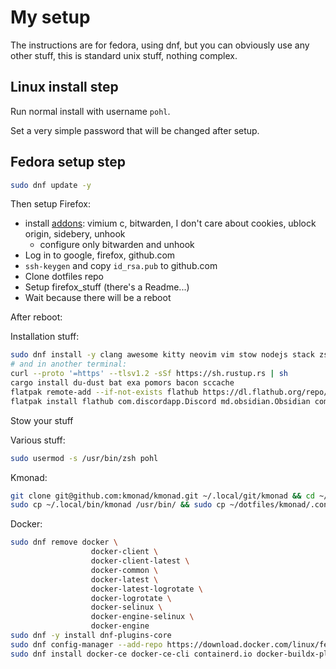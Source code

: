 # My setup

The instructions are for fedora, using dnf, but you can obviously use any other stuff, this is standard unix stuff, nothing complex.

## Linux install step

Run normal install with username `pohl`.

Set a very simple password that will be changed after setup.

## Fedora setup step

```bash
sudo dnf update -y
```

Then setup Firefox:
- install [addons](https://addons.mozilla.org): vimium c, bitwarden, I don't care about cookies, ublock origin, sidebery, unhook
    - configure only bitwarden and unhook
- Log in to google, firefox, github.com
- `ssh-keygen` and copy `id_rsa.pub` to github.com
- Clone dotfiles repo
- Setup firefox_stuff (there's a Readme...)
- Wait because there will be a reboot

After reboot:

Installation stuff:
```bash
sudo dnf install -y clang awesome kitty neovim vim stow nodejs stack zsh openssl fd-find ripgrep
# and in another terminal:
curl --proto '=https' --tlsv1.2 -sSf https://sh.rustup.rs | sh
cargo install du-dust bat exa pomors bacon sccache
flatpak remote-add --if-not-exists flathub https://dl.flathub.org/repo/flathub.flatpakrepo
flatpak install flathub com.discordapp.Discord md.obsidian.Obsidian com.spotify.Client com.getpostman.Postman org.mozilla.Thunderbird
```

Stow your stuff

Various stuff:
```bash
sudo usermod -s /usr/bin/zsh pohl
```

Kmonad:
```bash
git clone git@github.com:kmonad/kmonad.git ~/.local/git/kmonad && cd ~/.local/git/kmonad && stack install
sudo cp ~/.local/bin/kmonad /usr/bin/ && sudo cp ~/dotfiles/kmonad/.config/kmonad/kmonad.service /etc/systemd/system/ && sudo systemctl daemon-reload && sudo systemctl enable kmonad && sudo systemctl start kmonad
```

Docker:
```bash
sudo dnf remove docker \
                  docker-client \
                  docker-client-latest \
                  docker-common \
                  docker-latest \
                  docker-latest-logrotate \
                  docker-logrotate \
                  docker-selinux \
                  docker-engine-selinux \
                  docker-engine
sudo dnf -y install dnf-plugins-core
sudo dnf config-manager --add-repo https://download.docker.com/linux/fedora/docker-ce.repo
sudo dnf install docker-ce docker-ce-cli containerd.io docker-buildx-plugin docker-compose-plugin
```
